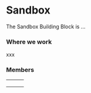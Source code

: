 # Sandbox

The Sandbox Building Block is ...

### Where we work

xxx

### Members

|   |   |   |
| - | - | - |
|   |   |   |
|   |   |   |
|   |   |   |
